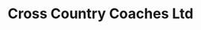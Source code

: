 ---
title: "Cross Country Coaches Ltd"
address: "31 Ballylintagh Road, Coleraine, Co. Antrim, BT51 3SP"
tel: "02870 868989"
county: "Antrim"
category: "Coach Hire"
type: "Content"
lat: "055.0680900000"
lng: "-006.6578300000"
---